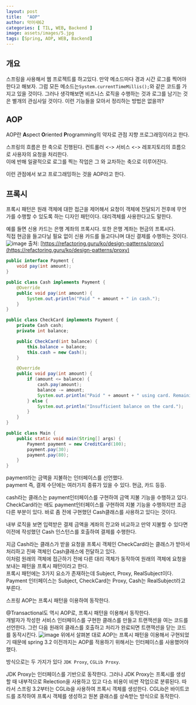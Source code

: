 ```yaml
---
layout: post
title:  "AOP"
author: 악어새62
categories: [ TIL, WEB, Backend ]
image: assets/images/5.jpg
tags: [Spring, AOP, WEB, Backend]
---
```

## 개요

스프링을 사용해서 웹 프로젝트를 하고있다. 만약 메소드마다 경과 시간 로그를 찍어야한다고 해보자. 그럼 모든 메소드는`System.currentTimeMillis();`와 같은 코드를 가지고 있을 것이다. 그러나 생각해보면 비즈니스 로직을 수행하는 것과 로그를 남기는 것은 별개의 관심사일 것이다. 이런 기능들을 모아서 정리하는 방법은 없을까?

## AOP

AOP란 **A**spect **O**riented **P**rogramming의 약자로 관점 지향 프로그래밍이라고 한다.

스프링의 흐름은 한 축으로 진행된다. 컨트롤러 <->  서비스 <-> 레포지토리의 흐름으로 사용자의 요청을 처리한다.  
이에 반해 일괄적으로 로그를 찍는 작업은 그 와 교차하는 축으로 이루어진다.

이런 관점에서 보고 프로그래밍하는 것을 AOP라고 한다.

## 프록시

프록시 패턴은 원래 객체에 대한 접근을 제어해서 요청이 객체에 전달되기 전후에 무언가를 수행할 수 있도록 하는 디자인 패턴이다.
대리객체를 사용한다고도 말한다.

예를 들면 신용 카드는 은행 계좌의 프록시다. 또한 은행 계좌는 현금의 프록시다.  
직접 현금을 들고다닐 필요 없이 신용 카드를 들고다니며 대신 결제를 수행하는 것이다.
![image](https://github.com/user-attachments/assets/16f41000-13e1-49db-8f17-845267eb16e6)
출처: [https://refactoring.guru/ko/design-patterns/proxy](https://refactoring.guru/ko/design-patterns/proxy)

```java
public interface Payment {
    void pay(int amount);
}

public class Cash implements Payment {
    @Override
    public void pay(int amount) {
        System.out.println("Paid " + amount + " in cash.");
    }
}

public class CheckCard implements Payment {
    private Cash cash;
    private int balance;

    public CheckCard(int balance) {
        this.balance = balance;
        this.cash = new Cash();
    }

    @Override
    public void pay(int amount) {
        if (amount <= balance) {
            cash.pay(amount);
            balance -= amount;
            System.out.println("Paid " + amount + " using card. Remaining balance: " + balance);
        } else {
            System.out.println("Insufficient balance on the card.");
        }
    }
}

public class Main {
    public static void main(String[] args) {
        Payment payment = new CreditCard(100);
        payment.pay(30);
        payment.pay(80);
    }
}
```
payment라는 금액을 지불하는 인터페이스를 선언했다.  
payment 즉, 결제 수단에는 여러가지 종류가 있을 수 있다. 현금, 카드 등등.

cash라는 클래스는 payment인터페이스를 구현하여 금액 지불 기능을 수행하고 있다.  
CheckCard라는 애도 payment인터페이스를 구현하여 지불 기능을 수행하지만 조금 다른 부분이 있다. 바로 좀 전에 구현했던 Cash클래스를 사용하고 있다는 것이다.

내부 로직을 보면 입력받은 결제 금액을 계좌의 잔고와 비교하고 만약 지불할 수 있다면 이전에 작성했던 Cash 인스턴스를 호출하여 결제를 수행한다.

지금 Cash라는 클래스가 받을 요청을 프록시 객체인 CheckCard라는 클래스가 받아서 처리하고 진짜 객체인 Cash클래스에 전달하고 있다.  
이처럼 원래의 객체에 접근하기 전에 다른 대리 객체가 동작하여 원래의 객체에 요청을 보내는 패턴을 프록시 패턴이라고 한다.  
프록시 패턴에는 3가지 요소가 존재하는데 Subject, Proxy, RealSubject이다. Payment 인터페이스는 Subject, CheckCard는 Proxy, Cash는 RealSubject라고 부른다.

스프링 AOP는 프록시 패턴을 이용하여 동작한다.

@Transactional도 역시 AOP로, 프록시 패턴을 이용해서 동작한다.  
개발자가 작성한 서비스 인터페이스를 구현한 클래스를 만들고 트랜잭션을 여는 코드를 선언한다. 그런 다음 원래의 클래스를 호출하고 처리가 완료되면 트랜잭션을 닫는 코드를 동작시킨다.
 ![image](https://github.com/user-attachments/assets/f84e8ffd-1732-4a3e-be30-076d2b9fb25e)
위에서 살펴본 대로 AOP는 프록시 패턴을 이용해서 구현되었기 때문에 spring 3.2 이전까지는 AOP를 적용하기 위해서는 인터페이스를 사용했어야했다.

방식으로는 두 가지가 있다 `JDK Proxy`, `CGLib Proxy`.

JDK Proxy는 인터페이스를 기반으로 동작한다. 그러나 JDK Proxy는 프록시를 생성할 때 내부적으로 Relection을 사용하고 있고 다소 비용이 비싼 작업으로 분류된다. 따라서 스프링 3.2부터는 CGLib을 사용하여 프록시 객체를 생성한다. CGLib은 바이트코드를 조작하여 프록시 객체를 생성하고 원본 클래스를 상속받는 방식으로 동작한다. 